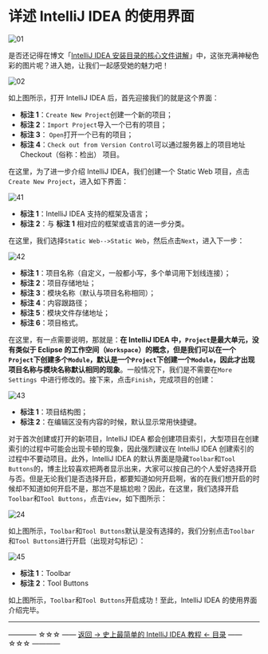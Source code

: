 # 详述 IntelliJ IDEA 的使用界面

![01](http://img.blog.csdn.net/20170315222054252)

是否还记得在博文「[IntelliJ IDEA 安装目录的核心文件讲解](https://github.com/guobinhit/intellij-idea-tutorial/blob/master/articles-of-idea/core-file-talk.md)」中，这张充满神秘色彩的图片呢？进入她，让我们一起感受她的魅力吧！

![02](http://img.blog.csdn.net/20170315222237549)

如上图所示，打开 IntelliJ IDEA 后，首先迎接我们的就是这个界面：

 - **标注 1**：`Create New Project`创建一个新的项目；
 - **标注 2**：`Import Project`导入一个已有的项目；
 - **标注 3**： `Open`打开一个已有的项目；
 - **标注 4**：`Check out from Version Control`可以通过服务器上的项目地址 Checkout（俗称：检出） 项目。

在这里，为了进一步介绍 IntelliJ IDEA，我们创建一个 Static Web 项目，点击`Create New Project`，进入如下界面：

![41](http://img.blog.csdn.net/20170315224027089)

 - **标注 1**：IntelliJ IDEA 支持的框架及语言；
 - **标注 2**：与 **标注 1** 相对应的框架或语言的进一步分类。

在这里，我们选择`Static Web-->Static Web`，然后点击`Next`，进入下一步：

![42](http://img.blog.csdn.net/20170315224435597)

 - **标注 1**：项目名称（自定义，一般都小写，多个单词用下划线连接）；
 - **标注 2**：项目存储地址；
 - **标注 3**：模块名称（默认与项目名称相同）；
 - **标注 4**：内容跟路径；
 - **标注 5**：模块文件存储地址；
 - **标注 6**：项目格式。

在这里，有一点需要说明，那就是：**在 IntelliJ IDEA 中，`Project`是最大单元，没有类似于  Eclipse 的工作空间（`Workspace`）的概念，但是我们可以在一个 `Project`下创建多个`Module`，默认是一个`Project`下创建一个`Module`，因此才出现项目名称与模块名称默认相同的现象**。一般情况下，我们是不需要在`More Settings `中进行修改的。接下来，点击`Finish`，完成项目的创建：

![43](http://img.blog.csdn.net/20170315230154120)

 - **标注 1**：项目结构图；
 - **标注 2**：在编辑区没有内容的时候，默认显示常用快捷键。

对于首次创建或打开的新项目，IntelliJ IDEA 都会创建项目索引，大型项目在创建索引的过程中可能会出现卡顿的现象，因此强烈建议在 IntelliJ IDEA 创建索引的过程中不要动项目。此外，IntelliJ IDEA 的默认界面是隐藏`Toolbar`和`Tool Buttons`的，博主比较喜欢把两者显示出来，大家可以按自己的个人爱好选择开启与否。但是无论我们是否选择开启，都要知道如何开启啊，省的在我们想开启的时候却不知道如何开启不是，那岂不是尴尬啦？因此，在这里，我们选择开启`Toolbar`和`Tool Buttons`，点击`View`，如下图所示：

![24](http://img.blog.csdn.net/20170315231321214)

如上图所示，`Toolbar`和`Tool Buttons`默认是没有选择的，我们分别点击`Toolbar`和`Tool Buttons`进行开启（出现对勾标记）：

![45](http://img.blog.csdn.net/20170315231603793)

 - **标注 1**：Toolbar
 - **标注 2**：Tool Buttons

如上图所示，`Toolbar`和`Tool Buttons`开启成功！至此，IntelliJ IDEA 的使用界面介绍完毕。


----------
———— ☆☆☆ —— [返回 -> 史上最简单的 IntelliJ IDEA 教程 <- 目录](https://github.com/guobinhit/intellij-idea-tutorial/blob/master/README.md) —— ☆☆☆ ————
